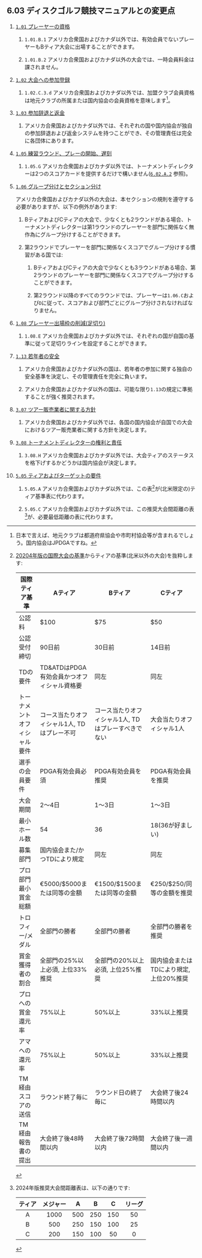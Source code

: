 ## 6.03 ディスクゴルフ競技マニュアルとの変更点

1. [`1.01` プレーヤーの資格](#プレーヤーの資格)

    1. `1.01.B.1` アメリカ合衆国およびカナダ以外では、有効会員でないプレーヤーもBティア大会に出場することができます。

    1. `1.01.B.2` アメリカ合衆国およびカナダ以外の大会では、一時会員料金は課されません。

1. [`1.02` 大会への参加登録](#大会への参加登録)

    1. `1.02.C.3.d` アメリカ合衆国およびカナダ以外では、加盟クラブ会員資格は地元クラブの所属または国内協会の会員資格を意味します[^6.03.1]。

1. [`1.03` 参加辞退と返金](#参加辞退と返金)

    1. アメリカ合衆国およびカナダ以外では、それぞれの国や国内協会が独自の参加辞退および返金システムを持つことができ、その管理責任は完全に各団体にあります。

1. [`1.05` 練習ラウンド、プレーの開始、遅刻](#練習ラウンドプレーの開始遅刻)

    1. `1.05.G` アメリカ合衆国およびカナダ以外では、トーナメントディレクターは2つのスコアカードを提供するだけで構いません([`6.02.A.2`](#ディスクゴルフ公式規則との変更点) 参照)。

1. [`1.06` グループ分けとセクション分け](#グループ分けとセクション分け)

    アメリカ合衆国およびカナダ以外の大会は、本セクションの規則を遵守する必要がありますが、以下の例外があります:

    1. BティアおよびCティアの大会で、少なくとも2ラウンドがある場合、トーナメントディレクターは第1ラウンドのプレーヤーを部門に関係なく無作為にグループ分けすることができます。

    1. 第2ラウンドでプレーヤーを部門に関係なくスコアでグループ分けする慣習がある国では:

        1. BティアおよびCティアの大会で少なくとも3ラウンドがある場合、第2ラウンドのプレーヤーを部門に関係なくスコアでグループ分けすることができます。

        1. 第2ラウンド以降のすべてのラウンドでは、プレーヤーは`1.06.C`および`D`に従って、スコアおよび部門ごとにグループ分けされなければなりません。

1. [`1.08` プレーヤー出場枠の削減(足切り)](#プレーヤー出場枠の削減足切り)

    1. `1.08.E` アメリカ合衆国およびカナダ以外では、それぞれの国が自国の基準に従って足切りラインを設定することができます。

1. [`1.13` 若年者の安全](#若年者の安全)

    1. アメリカ合衆国およびカナダ以外の国は、若年者の参加に関する独自の安全基準を決定し、その管理責任を完全に負います。

    1. アメリカ合衆国およびカナダ以外の国は、可能な限り`1.13`の規定に準拠することが強く推奨されます。

1. [`3.07` ツアー販売業者に関する方針](#ツアー販売業者に関する方針)

    1. アメリカ合衆国およびカナダ以外では、各国の国内協会が自国での大会におけるツアー販売業者に関する方針を決定します。

1. [`3.08` トーナメントディレクターの権利と責任](#トーナメントディレクターの権利と責任)

    1. `3.08.H` アメリカ合衆国およびカナダ以外では、大会ティアのステータスを格下げするかどうかは国内協会が決定します。

1. [`5.05` ティアおよびターゲットの要件](#ティアおよびターゲットの要件)

    1. `5.05.A` アメリカ合衆国およびカナダ以外では、この表[^6.03.3]が(北米限定の)ティア基準表に代わります。

    1. `5.05.C` アメリカ合衆国およびカナダ以外では、この推奨大会間距離の表[^6.03.4]が、必要最低距離の表に代わります。


[^6.03.1]: 日本で言えば、地元クラブは都道府県協会や市町村協会等が含まれるでしょう。国内協会はJPDGAですね。

[^6.03.3]: [20204年版の国際大会の基準](dgj/ts)からティアの基準(北米以外の大会)を抜粋します:

    | 国際ティア基準           | Aティア                                | Bティア                               | Cティア                              |
    |--------------------------|----------------------------------------|---------------------------------------|--------------------------------------|
    | 公認料                   | $100                                   | $75                                   | $50                                  |
    | 公認受付締切             | 90日前                                 | 30日前                                | 14日前                               |
    | TDの要件                | TD&ATDはPDGA有効会員かつオフィシャル資格要 | 同左                                  | 同左                                 |
    | トーナメントオフィシャル要件 | コース当たりオフィシャル1人, TDはプレー不可    | コース当たりオフィシャル1人, TDはプレーすべきでない | 大会当たりオフィシャル1人           |
    | 選手の会員要件           | PDGA有効会員必須                      | PDGA有効会員を推奨                   | PDGA有効会員を推奨                  |
    | 大会期間                 | 2〜4日                                | 1〜3日                               | 1〜3日                               |
    | 最小ホール数           | 54                                     | 36                                    | 18(36が好ましい)                     |
    | 募集部門                 | 国内協会また/かつTDにより規定           | 同左                                  | 同左                                 |
    | プロ部門最小賞金総額| €5000/$5000または同等の金額| €1500/$1500または同等の金額| €250/$250/同等の金額を推奨 |
    | トロフィー/メダル         | 全部門の勝者                          | 全部門の勝者                          | 全部門の勝者を推奨                  |
    | 賞金獲得者の割合         | 全部門の25%以上必須, 上位33%推奨       | 全部門の20%以上必須, 上位25%推奨      | 国内協会またはTDにより規定, 上位20%推奨 |
    | プロへの賞金還元率       | 75%以上                               | 50%以上                               | 33%以上推奨           |
    | アマへの還元率           | 75%以上                               | 50%以上                               | 33%以上推奨           |
    | TM経由スコアの送信     | ラウンド終了毎に                      | ラウンド日の終了毎に                  | 大会終了後24時間以内               |
    | TM経由報告書の提出     | 大会終了後48時間以内                  | 大会終了後72時間以内                 | 大会終了後一週間以内               |


[^6.03.4]: 2024年版推奨大会間距離表は、以下の通りです:

    | ティア | メジャー | A | B | C | リーグ |
    |:-:|:-:|:-:|:-:|:-:|:-:|
    | A | 1000 | 500 | 250 | 150 | 50 |
    | B | 500 | 250 | 150 | 100 | 25 |
    | C | 200 | 150 | 100 | 50 | 0 |

